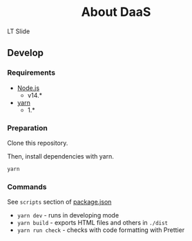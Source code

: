 <div align="center">

# About DaaS

</div>

LT Slide

## Develop

### Requirements

- [Node.js](https://nodejs.org/)
  - v14.\*
- [yarn](https://yarnpkg.com/)
  - 1.\*

### Preparation

Clone this repository.

Then, install dependencies with yarn.

```sh
yarn
```

### Commands

See `scripts` section of [package.json](./package.json)

- `yarn dev` - runs in developing mode
- `yarn build` - exports HTML files and others in `./dist`
- `yarn run check` - checks with code formatting with Prettier
